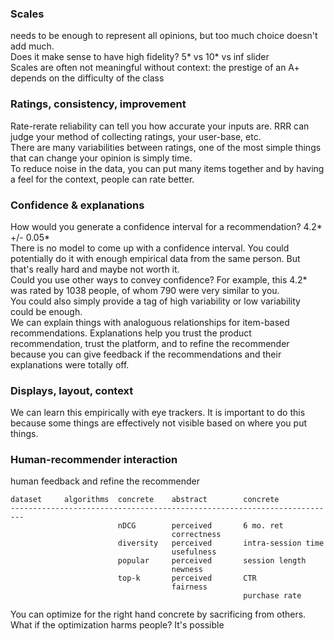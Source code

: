 ### Scales
needs to be enough to represent all opinions, but too much choice doesn't add much.  
Does it make sense to have high fidelity? 5* vs 10* vs inf slider  
Scales are often not meaningful without context: the prestige of an A+ depends on the difficulty of the class  

### Ratings, consistency, improvement
Rate-rerate reliability can tell you how accurate your inputs are. RRR can judge your method of collecting ratings, your user-base, etc.    
There are many variabilities between ratings, one of the most simple things that can change your opinion is simply time.  
To reduce noise in the data, you can put many items together and by having a feel for the context, people can rate better.  

### Confidence & explanations
How would you generate a confidence interval for a recommendation? 4.2* +/- 0.05*  
There is no model to come up with a confidence interval. You could potentially do it with enough empirical data from the same person. But that's really hard and maybe not worth it.  
Could you use other ways to convey confidence? For example, this 4.2* was rated by 1038 people, of whom 790 were very similar to you.  
You could also simply provide a tag of high variability or low variability could be enough.  
We can explain things with analoguous relationships for item-based recommendations. 
Explanations help you trust the product recommendation, trust the platform, and to refine the recommender because you can give feedback if the recommendations and their explanations were totally off. 

### Displays, layout, context
We can learn this empirically with eye trackers. It is important to do this because some things are effectively not visible based on where you put things.  

### Human-recommender interaction
human feedback and refine the recommender
```
dataset     algorithms  concrete    abstract        concrete
-------------------------------------------------------------------------
                        nDCG        perceived       6 mo. ret
                                    correctness     
                        diversity   perceived       intra-session time
                                    usefulness
                        popular     perceived       session length
                                    newness
                        top-k       perceived       CTR
                                    fairness        
                                                    purchase rate
```
You can optimize for the right hand concrete by sacrificing from others.  
What if the optimization harms people? It's possible